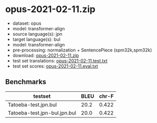 # opus-2021-02-11.zip

* dataset: opus
* model: transformer-align
* source language(s): jpn
* target language(s): bul
* model: transformer-align
* pre-processing: normalization + SentencePiece (spm32k,spm32k)
* download: [opus-2021-02-11.zip](https://object.pouta.csc.fi/Tatoeba-MT-models/jpn-bul/opus-2021-02-11.zip)
* test set translations: [opus-2021-02-11.test.txt](https://object.pouta.csc.fi/Tatoeba-MT-models/jpn-bul/opus-2021-02-11.test.txt)
* test set scores: [opus-2021-02-11.eval.txt](https://object.pouta.csc.fi/Tatoeba-MT-models/jpn-bul/opus-2021-02-11.eval.txt)

## Benchmarks

| testset               | BLEU  | chr-F |
|-----------------------|-------|-------|
| Tatoeba-test.jpn.bul 	| 20.2 	| 0.422 |
| Tatoeba-test.jpn-bul.jpn.bul 	| 20.0 	| 0.422 |

